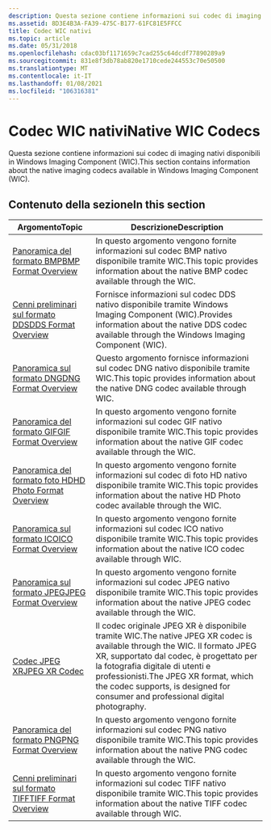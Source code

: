 ```yaml
---
description: Questa sezione contiene informazioni sui codec di imaging nativi disponibili in Windows Imaging Component (WIC).
ms.assetid: 8D3E4B3A-FA39-475C-B177-61FC81E5FFCC
title: Codec WIC nativi
ms.topic: article
ms.date: 05/31/2018
ms.openlocfilehash: cdac03bf1171659c7cad255c64dcdf77890289a9
ms.sourcegitcommit: 831e8f3db78ab820e1710cede244553c70e50500
ms.translationtype: MT
ms.contentlocale: it-IT
ms.lasthandoff: 01/08/2021
ms.locfileid: "106316381"
---
```

# <a name="native-wic-codecs"></a><span data-ttu-id="cc3f2-103">Codec WIC nativi</span><span class="sxs-lookup"><span data-stu-id="cc3f2-103">Native WIC Codecs</span></span>

<span data-ttu-id="cc3f2-104">Questa sezione contiene informazioni sui codec di imaging nativi disponibili in Windows Imaging Component (WIC).</span><span class="sxs-lookup"><span data-stu-id="cc3f2-104">This section contains information about the native imaging codecs available in Windows Imaging Component (WIC).</span></span>

## <a name="in-this-section"></a><span data-ttu-id="cc3f2-105">Contenuto della sezione</span><span class="sxs-lookup"><span data-stu-id="cc3f2-105">In this section</span></span>



| <span data-ttu-id="cc3f2-106">Argomento</span><span class="sxs-lookup"><span data-stu-id="cc3f2-106">Topic</span></span>                                                              | <span data-ttu-id="cc3f2-107">Descrizione</span><span class="sxs-lookup"><span data-stu-id="cc3f2-107">Description</span></span>                                                                                                                                                                    |
|--------------------------------------------------------------------|--------------------------------------------------------------------------------------------------------------------------------------------------------------------------------|
| [<span data-ttu-id="cc3f2-108">Panoramica del formato BMP</span><span class="sxs-lookup"><span data-stu-id="cc3f2-108">BMP Format Overview</span></span>](bmp-format-overview.md)<br/>          | <span data-ttu-id="cc3f2-109">In questo argomento vengono fornite informazioni sul codec BMP nativo disponibile tramite WIC.</span><span class="sxs-lookup"><span data-stu-id="cc3f2-109">This topic provides information about the native BMP codec available through the WIC.</span></span> <br/>                                                                              |
| [<span data-ttu-id="cc3f2-110">Cenni preliminari sul formato DDS</span><span class="sxs-lookup"><span data-stu-id="cc3f2-110">DDS Format Overview</span></span>](dds-format-overview.md)<br/>          | <span data-ttu-id="cc3f2-111">Fornisce informazioni sul codec DDS nativo disponibile tramite Windows Imaging Component (WIC).</span><span class="sxs-lookup"><span data-stu-id="cc3f2-111">Provides information about the native DDS codec available through the Windows Imaging Component (WIC).</span></span> <br/>                                                             |
| [<span data-ttu-id="cc3f2-112">Panoramica sul formato DNG</span><span class="sxs-lookup"><span data-stu-id="cc3f2-112">DNG Format Overview</span></span>](dng-format-overview.md)<br/>          | <span data-ttu-id="cc3f2-113">Questo argomento fornisce informazioni sul codec DNG nativo disponibile tramite WIC.</span><span class="sxs-lookup"><span data-stu-id="cc3f2-113">This topic provides information about the native DNG codec available through WIC.</span></span> <br/>                                                                                  |
| [<span data-ttu-id="cc3f2-114">Panoramica del formato GIF</span><span class="sxs-lookup"><span data-stu-id="cc3f2-114">GIF Format Overview</span></span>](gif-format-overview.md)<br/>          | <span data-ttu-id="cc3f2-115">In questo argomento vengono fornite informazioni sul codec GIF nativo disponibile tramite WIC.</span><span class="sxs-lookup"><span data-stu-id="cc3f2-115">This topic provides information about the native GIF codec available through the WIC.</span></span> <br/>                                                                              |
| [<span data-ttu-id="cc3f2-116">Panoramica del formato foto HD</span><span class="sxs-lookup"><span data-stu-id="cc3f2-116">HD Photo Format Overview</span></span>](hdphoto-format-overview.md)<br/> | <span data-ttu-id="cc3f2-117">In questo argomento vengono fornite informazioni sul codec di foto HD nativo disponibile tramite WIC.</span><span class="sxs-lookup"><span data-stu-id="cc3f2-117">This topic provides information about the native HD Photo codec available through the WIC.</span></span> <br/>                                                                         |
| [<span data-ttu-id="cc3f2-118">Panoramica sul formato ICO</span><span class="sxs-lookup"><span data-stu-id="cc3f2-118">ICO Format Overview</span></span>](ico-format-overview.md)<br/>          | <span data-ttu-id="cc3f2-119">In questo argomento vengono fornite informazioni sul codec ICO nativo disponibile tramite WIC.</span><span class="sxs-lookup"><span data-stu-id="cc3f2-119">This topic provides information about the native ICO codec available through WIC.</span></span> <br/>                                                                                  |
| [<span data-ttu-id="cc3f2-120">Panoramica sul formato JPEG</span><span class="sxs-lookup"><span data-stu-id="cc3f2-120">JPEG Format Overview</span></span>](jpeg-format-overview.md)<br/>        | <span data-ttu-id="cc3f2-121">In questo argomento vengono fornite informazioni sul codec JPEG nativo disponibile tramite WIC.</span><span class="sxs-lookup"><span data-stu-id="cc3f2-121">This topic provides information about the native JPEG codec available through the WIC.</span></span> <br/>                                                                             |
| [<span data-ttu-id="cc3f2-122">Codec JPEG XR</span><span class="sxs-lookup"><span data-stu-id="cc3f2-122">JPEG XR Codec</span></span>](jpeg-xr-codec.md)<br/>                      | <span data-ttu-id="cc3f2-123">Il codec originale JPEG XR è disponibile tramite WIC.</span><span class="sxs-lookup"><span data-stu-id="cc3f2-123">The native JPEG XR codec is available through the WIC.</span></span> <span data-ttu-id="cc3f2-124">Il formato JPEG XR, supportato dal codec, è progettato per la fotografia digitale di utenti e professionisti.</span><span class="sxs-lookup"><span data-stu-id="cc3f2-124">The JPEG XR format, which the codec supports, is designed for consumer and professional digital photography.</span></span><br/> |
| [<span data-ttu-id="cc3f2-125">Panoramica del formato PNG</span><span class="sxs-lookup"><span data-stu-id="cc3f2-125">PNG Format Overview</span></span>](png-format-overview.md)<br/>          | <span data-ttu-id="cc3f2-126">In questo argomento vengono fornite informazioni sul codec PNG nativo disponibile tramite WIC.</span><span class="sxs-lookup"><span data-stu-id="cc3f2-126">This topic provides information about the native PNG codec available through the WIC.</span></span> <br/>                                                                              |
| [<span data-ttu-id="cc3f2-127">Cenni preliminari sul formato TIFF</span><span class="sxs-lookup"><span data-stu-id="cc3f2-127">TIFF Format Overview</span></span>](tiff-format-overview.md)<br/>        | <span data-ttu-id="cc3f2-128">In questo argomento vengono fornite informazioni sul codec TIFF nativo disponibile tramite WIC.</span><span class="sxs-lookup"><span data-stu-id="cc3f2-128">This topic provides information about the native TIFF codec available through WIC.</span></span> <br/>                                                                                 |



 

 

 




